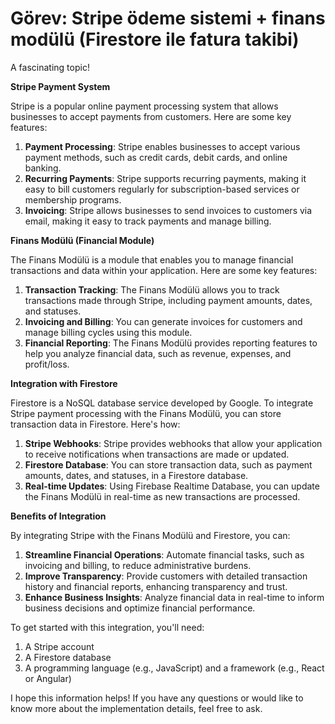 # Görev: Stripe ödeme sistemi + finans modülü (Firestore ile fatura takibi)

A fascinating topic!

**Stripe Payment System**

Stripe is a popular online payment processing system that allows businesses to accept payments from customers. Here are some key features:

1. **Payment Processing**: Stripe enables businesses to accept various payment methods, such as credit cards, debit cards, and online banking.
2. **Recurring Payments**: Stripe supports recurring payments, making it easy to bill customers regularly for subscription-based services or membership programs.
3. **Invoicing**: Stripe allows businesses to send invoices to customers via email, making it easy to track payments and manage billing.

**Finans Modülü (Financial Module)**

The Finans Modülü is a module that enables you to manage financial transactions and data within your application. Here are some key features:

1. **Transaction Tracking**: The Finans Modülü allows you to track transactions made through Stripe, including payment amounts, dates, and statuses.
2. **Invoicing and Billing**: You can generate invoices for customers and manage billing cycles using this module.
3. **Financial Reporting**: The Finans Modülü provides reporting features to help you analyze financial data, such as revenue, expenses, and profit/loss.

**Integration with Firestore**

Firestore is a NoSQL database service developed by Google. To integrate Stripe payment processing with the Finans Modülü, you can store transaction data in Firestore. Here's how:

1. **Stripe Webhooks**: Stripe provides webhooks that allow your application to receive notifications when transactions are made or updated.
2. **Firestore Database**: You can store transaction data, such as payment amounts, dates, and statuses, in a Firestore database.
3. **Real-time Updates**: Using Firebase Realtime Database, you can update the Finans Modülü in real-time as new transactions are processed.

**Benefits of Integration**

By integrating Stripe with the Finans Modülü and Firestore, you can:

1. **Streamline Financial Operations**: Automate financial tasks, such as invoicing and billing, to reduce administrative burdens.
2. **Improve Transparency**: Provide customers with detailed transaction history and financial reports, enhancing transparency and trust.
3. **Enhance Business Insights**: Analyze financial data in real-time to inform business decisions and optimize financial performance.

To get started with this integration, you'll need:

1. A Stripe account
2. A Firestore database
3. A programming language (e.g., JavaScript) and a framework (e.g., React or Angular)

I hope this information helps! If you have any questions or would like to know more about the implementation details, feel free to ask.